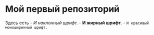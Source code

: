 # Мой  первый репозиторий 
Здесь есть - *И наклонный шрифт.* - **И жирный шрифт.** - `И красивый моноширинный шрифт.` 